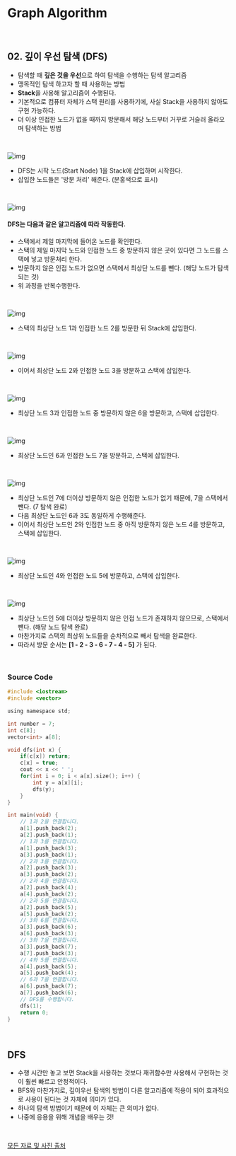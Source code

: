 # Graph Algorithm

<br/>

## 02. 깊이 우선 탐색 (DFS)

* 탐색할 때 **깊은 것을 우선**으로 하여 탐색을 수행하는 탐색 알고리즘
* 맹목적인 탐색 하고자 할 때 사용하는 방법
* **Stack**을 사용해 알고리즘이 수행된다.
* 기본적으로 컴퓨터 자체가 스택 원리를 사용하기에, 사실 Stack을 사용하지 않아도 구현 가능하다.
* 더 이상 인접한 노드가 없을 때까지 방문해서 해당 노드부터 거꾸로 거슬러 올라오며 탐색하는 방법

<br/>

![img](https://postfiles.pstatic.net/MjAxODAzMTdfMTc3/MDAxNTIxMjY0MDc1MzM1.rGlxg-2GWDX6OEYiQlT_pDsa4fdv_B0RFlE3o2BSIVwg.zt_2AHCb2-GqfbuDquctT70H-usbk7eZDADMT4xgL5Eg.PNG.ndb796/image.png?type=w773)

* DFS는 시작 노드(Start Node) 1을 Stack에 삽입하며 시작한다.
* 삽입한 노드들은 '방문 처리' 해준다. (분홍색으로 표시)

<br/>

![img](https://postfiles.pstatic.net/MjAxODAzMTdfMjMw/MDAxNTIxMjY0MTQ1OTg5.gNUIOzqu8loBhfCqN-hlUa20O5cjb1Hkz1RTe6NVvkQg.pc8EJ73FHGpTl4goal5sW64Qn14NN2FM0xr77u2ca_4g.PNG.ndb796/image.png?type=w773)

#### DFS는 다음과 같은 알고리즘에 따라 작동한다.

* 스택에서 제일 마지막에 들어온 노드를 확인한다.
* 스택의 제일 마지막 노드와 인접한 노드 중 방문하지 않은 곳이 있다면 그 노드를 스택에 넣고 방문처리 한다.
* 방문하지 않은 인접 노드가 없으면 스택에서 최상단 노드를 뺀다. (해당 노드가 탐색 되는 것)
* 위 과정을 반복수행한다.

<br/>

![img](https://postfiles.pstatic.net/MjAxODAzMTdfMTk0/MDAxNTIxMjY1MTExMDE4.b7p18SHpL0TxJCY2BLqpaLgmi2JpsWkJuMq5RAFib4sg.Lz_0yi_rcCRq0Bo2nK244jJ1Ao1cGnq0y-_4ZFAnf2Ig.PNG.ndb796/image.png?type=w773)

* 스택의 최상단 노드 1과 인접한 노드 2를 방문한 뒤 Stack에 삽입한다.

<br/>

![img](https://postfiles.pstatic.net/MjAxODAzMTdfMjQw/MDAxNTIxMjY1MTU1NTgw.yrh-RHhWu3T1AnzlZsgyLk7tDsgISQEthZdhfQxBdjIg.26MHJ9QzSdNGnpN1OTkHtPWZwQ6LG3rKI0V5sdprXuEg.PNG.ndb796/image.png?type=w773)

* 이어서 최상단 노드 2와 인접한 노드 3을 방문하고 스택에 삽입한다.

<br/>

![img](https://postfiles.pstatic.net/MjAxODAzMTdfODYg/MDAxNTIxMjY1MTkzMDUw.xUGagQ1TDED7rqWbkr1aw1gLjsoMF1PSnatO6ovP8TIg.G_9G31tnhy0XWd4GwgzSZR4z_WAv25BAU_xNITT5oisg.PNG.ndb796/image.png?type=w773)

* 최상단 노드 3과 인접한 노드 중 방문하지 않은 6을 방문하고, 스택에 삽입한다.

<br/>

![img](https://postfiles.pstatic.net/MjAxODAzMTdfMTE3/MDAxNTIxMjY1MjM0NTY0.YBFS_448qzW4X4Hn6RaFzPNBWYB4pxxlnFqMTDbCPMkg.1i2uNRKi4dRDxEczYVJW5FRWhdyzv66iyGR20Zcbkhkg.PNG.ndb796/image.png?type=w773)

* 최상단 노드인 6과 인접한 노드 7을 방문하고, 스택에 삽입한다.

<br/>

![img](https://postfiles.pstatic.net/MjAxODAzMTdfMjUw/MDAxNTIxMjY1Mjc2MDI2.BVp_BH9dqzN-qnadovVdm-le_GjnKqjZbmfTD3uiImwg.rQRCEyuZAsHSpKT8b8mZo0JZWjxJ4hwPR8Vse1ZG5iUg.PNG.ndb796/image.png?type=w773)

* 최상단 노드인 7에 더이상 방문하지 않은 인접한 노드가 없기 때문에, 7을 스택에서 뺀다. (7 탐색 완료)
* 다음 최상단 노드인 6과 3도 동일하게 수행해준다.
* 이어서 최상단 노드인 2와 인접한 노드 중 아직 방문하지 않은 노드 4를 방문하고, 스택에 삽입한다.

<br/>

![img](https://postfiles.pstatic.net/MjAxODAzMTdfMjcz/MDAxNTIxMjY1MzIzMTYw.5qaRaOUOz_LZv24_0q-3GzL9PB2-SPzmKo-gsO2hIE8g.E_34TGUnaEVXAytbZCMrs4Cp7-JXmbGk7hJVd3x62I0g.PNG.ndb796/image.png?type=w773)

* 최상단 노드인 4와 인접한 노드 5에 방문하고, 스택에 삽입한다.

<br/>

![img](https://postfiles.pstatic.net/MjAxODAzMTdfMjcz/MDAxNTIxMjY1MzYyMzcw.j26WyNLoEphPtBjXIwHfnXU5OLJkH8aOlYZeryUPinog.rn0rB4phZPD6544P29EykTHwF4LYCTLl2_SRozQ2r2Ig.PNG.ndb796/image.png?type=w773)

* 최상단 노드인 5에 더이상 방문하지 않은 인접 노드가 존재하지 않으므로, 스택에서 뺀다. (해당 노드 탐색 완료)
* 마찬가지로 스택의 최상위 노드들을 순차적으로 빼서 탐색을 완료한다.
* 따라서 방문 순서는 **[1 - 2 - 3 - 6 - 7 - 4 - 5]** 가 된다.

<br/>

### Source Code

```c
#include <iostream>
#include <vector>

using namespace std;

int number = 7;
int c[8];
vector<int> a[8];

void dfs(int x) {
	if(c[x]) return;
	c[x] = true;
	cout << x << ' ';
	for(int i = 0; i < a[x].size(); i++) {
		int y = a[x][i];
		dfs(y);
	}
}

int main(void) {
	// 1과 2을 연결합니다. 
	a[1].push_back(2);
	a[2].push_back(1);
	// 1과 3를 연결합니다.
	a[1].push_back(3);
	a[3].push_back(1);
	// 2과 3를 연결합니다.
	a[2].push_back(3);
	a[3].push_back(2);
	// 2과 4을 연결합니다. 
	a[2].push_back(4);
	a[4].push_back(2);
	// 2과 5를 연결합니다.
	a[2].push_back(5);
	a[5].push_back(2);
	// 3와 6를 연결합니다.
	a[3].push_back(6);
	a[6].push_back(3);
	// 3와 7을 연결합니다.
	a[3].push_back(7);
	a[7].push_back(3);
	// 4와 5를 연결합니다.
	a[4].push_back(5);
	a[5].push_back(4);
	// 6과 7을 연결합니다.
	a[6].push_back(7);
	a[7].push_back(6); 
	// DFS를 수행합니다.
	dfs(1); 
	return 0;
}
```

<br/>

## DFS

* 수행 시간만 놓고 보면 Stack을 사용하는 것보다 재귀함수만 사용해서 구현하는 것이 훨씬 빠르고 안정적이다.
* BFS와 마찬가지로, 깊이우선 탐색의 방법이 다른 알고리즘에 적용이 되어 효과적으로 사용이 된다는 것 자체에 의미가 있다.
* 하나의 탐색 방법이기 때문에 이 자체는 큰 의미가 없다.
* 나중에 응용을 위해 개념을 배우는 것!

<br/>

[모든 자료 및 사진 출처](https://blog.naver.com/PostView.nhn?blogId=ndb796&logNo=221230944971&proxyReferer=https:%2F%2Fwww.google.com%2F)